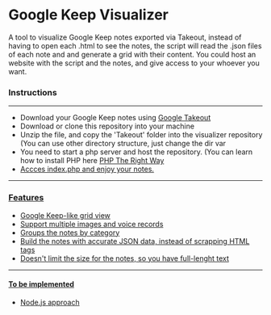 # <h1>Google Keep Visualizer</h1>

A tool to visualize Google Keep notes exported via Takeout, instead of having to open each .html to see the notes, the script will read the .json files of each note and and generate a grid with their content. You could host an website with the script and the notes, and give access to your whoever you want.

<h3> Instructions </h3>
<hr>
<ul>
  <li>Download your Google Keep notes using <a href="https://takeout.google.com/">Google Takeout</a></li>
  <li>Download or clone this repository into your machine</li>
  <li>Unzip the file, and copy the 'Takeout' folder into the visualizer repository (You can use other directory structure, just change the dir var</li>
  <li>You need to start a php server and host the repository. (You can learn how to install PHP here <a href="https://phptherightway.com/#getting_started">PHP The Right Way</a)></li>
  <li>Accces index.php and enjoy your notes.</li>
</ul>

<hr>
<h3> Features </h3>
<ul>
  <li> Google Keep-like grid view </li>
  <li> Support multiple images and voice records </li>
  <li> Groups the notes by category </li>
  <li> Build the notes with accurate JSON data, instead of scrapping HTML tags </li>
  <li> Doesn't limit the size for the notes, so you have full-lenght text</li>
 </ul>
 <hr>
 <h4>To be implemented</h4>
 <ul>
  <li> Node.js approach </li>
 </ul>
